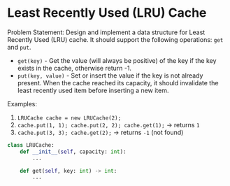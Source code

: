 # Least Recently Used (LRU) Cache

Problem Statement:
Design and implement a data structure for Least Recently Used (LRU) cache. It should support the following operations: `get` and `put`.
- `get(key)` - Get the value (will always be positive) of the key if the key exists in the cache, otherwise return -1.
- `put(key, value)` - Set or insert the value if the key is not already present. When the cache reached its capacity, it should invalidate the least recently used item before inserting a new item.

Examples:
1. `LRUCache cache = new LRUCache(2);`
2. `cache.put(1, 1); cache.put(2, 2); cache.get(1);` → returns `1`
3. `cache.put(3, 3); cache.get(2);` → returns `-1` (not found)

```python
class LRUCache:
    def __init__(self, capacity: int):
        ...

    def get(self, key: int) -> int:
        ...
```
